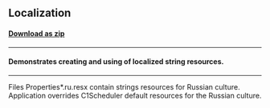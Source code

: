 ## Localization
#### [Download as zip](https://downgit.github.io/#/home?url=https://github.com/GrapeCity/ComponentOne-WPF-Samples/tree/master/NET_4.5.2/C1.WPF.Schedule/CS/Localization)
____
#### Demonstrates creating and using of localized string resources.
____
Files Properties\*.ru.resx contain strings resources for Russian culture. 
Application overrides C1Scheduler default resources for the Russian culture.
